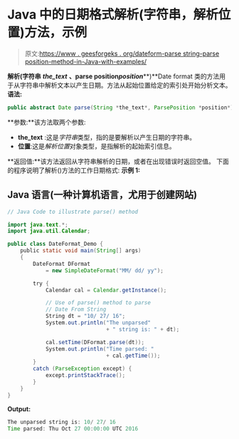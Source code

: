 # Java 中的日期格式解析(字符串，解析位置)方法，示例

> 原文:[https://www . geesforgeks . org/dateform-parse string-parse position-method-in-Java-with-examples/](https://www.geeksforgeeks.org/dateformat-parsestring-parseposition-method-in-java-with-examples/)

**解析(字符串** ***the_text*** **、parse position*****position*****)**Date format 类的方法用于从字符串中解析文本以产生日期。方法从起始位置给定的索引处开始分析文本。
**语法:**

```java
public abstract Date parse(String *the_text*, ParsePosition *position*)
```

**参数:**该方法取两个参数:

*   **the_text** :这是*字符串*类型，指的是要解析以产生日期的字符串。
*   **位置**:这是*解析位置*对象类型，是指解析的起始索引信息。

**返回值:**该方法返回从字符串解析的日期，或者在出现错误时返回空值。
下面的程序说明了解析()方法的工作日期格式:
**示例 1:**

## Java 语言(一种计算机语言，尤用于创建网站)

```java
// Java Code to illustrate parse() method

import java.text.*;
import java.util.Calendar;

public class DateFormat_Demo {
    public static void main(String[] args)
    {
        DateFormat DFormat
            = new SimpleDateFormat("MM/ dd/ yy");

        try {
            Calendar cal = Calendar.getInstance();

            // Use of parse() method to parse
            // Date From String
            String dt = "10/ 27/ 16";
            System.out.println("The unparsed"
                               + " string is: " + dt);

            cal.setTime(DFormat.parse(dt));
            System.out.println("Time parsed: "
                               + cal.getTime());
        }
        catch (ParseException except) {
            except.printStackTrace();
        }
    }
}
```

**Output:** 

```java
The unparsed string is: 10/ 27/ 16
Time parsed: Thu Oct 27 00:00:00 UTC 2016
```